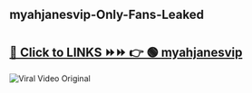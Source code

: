 
 ## myahjanesvip-Only-Fans-Leaked

# <h2><a href="https://clipsfans.com/myahjanesvip&ref=git">🔗 Click to LINKS ⏩⏩ 👉 🟢 myahjanesvip </a></h2>

<a href="https://clipsfans.com/myahjanesvip&ref=git" rel="nofollow" data-target="animated-image.originalLink"><img src="https://i.ibb.co.com/xMMVF88/686577567.gif" alt="Viral Video Original" style="max-width: 100%; display: inline-block;" data-target="animated-image.originalImage"></a>
